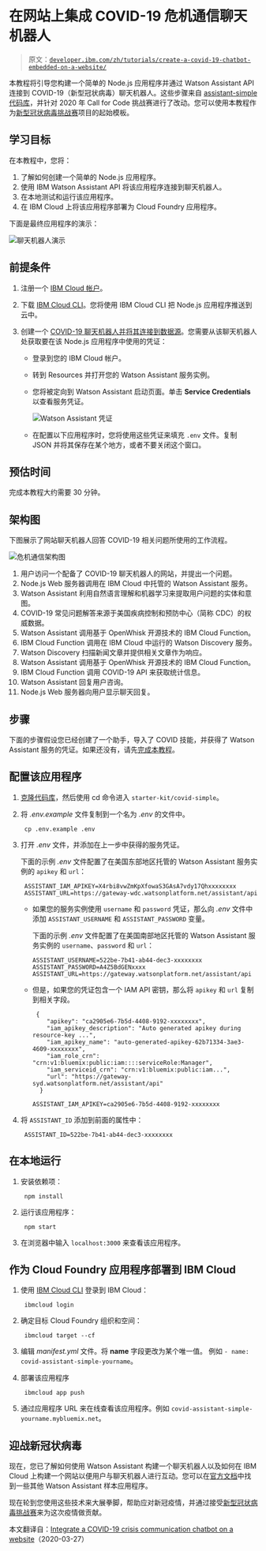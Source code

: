 # 在网站上集成 COVID-19 危机通信聊天机器人

> 原文：[`developer.ibm.com/zh/tutorials/create-a-covid-19-chatbot-embedded-on-a-website/`](https://developer.ibm.com/zh/tutorials/create-a-covid-19-chatbot-embedded-on-a-website/)

本教程将引导您构建一个简单的 Node.js 应用程序并通过 Watson Assistant API 连接到 COVID-19（新型冠状病毒）聊天机器人。这些步骤来自 [assistant-simple 代码库](https://github.com/watson-developer-cloud/assistant-simple)，并针对 2020 年 Call for Code 挑战赛进行了改动。您可以使用本教程作为[新型冠状病毒挑战赛](https://developer.ibm.com/cn/callforcode/getstarted/covid-19/)项目的起始模板。

## 学习目标

在本教程中，您将：

1.  了解如何创建一个简单的 Node.js 应用程序。
2.  使用 IBM Watson Assistant API 将该应用程序连接到聊天机器人。
3.  在本地测试和运行该应用程序。
4.  在 IBM Cloud 上将该应用程序部署为 Cloud Foundry 应用程序。

下面是最终应用程序的演示：

![聊天机器人演示](img/3d6222856566d1c080b79f6cff454251.png)

## 前提条件

1.  注册一个 [IBM Cloud 帐户](https://www.ibm.com/account/reg/us-en/signup?formid=urx-42793&eventid=cfc-2020?cm_mmc=OSocial_Blog-_-Audience+Developer_Developer+Conversation-_-WW_WW-_-cfc-2020-ghub-starterkit-communication_ov75914&cm_mmca1=000039JL&cm_mmca2=10008917)。
2.  下载 [IBM Cloud CLI](https://cloud.ibm.com/docs/cli/index.html#overview)。您将使用 IBM Cloud CLI 把 Node.js 应用程序推送到云中。
3.  创建一个 [COVID-19 聊天机器人并将其连接到数据源](https://developer.ibm.com/zh/tutorials/crisis-communication-chatbot-watson-assistant-webhook-integration-discovery-covid-data/)。您需要从该聊天机器人处获取要在该 Node.js 应用程序中使用的凭证：

    *   登录到您的 IBM Cloud 帐户。
    *   转到 Resources 并打开您的 Watson Assistant 服务实例。
    *   您将被定向到 Watson Assistant 启动页面。单击 **Service Credentials** 以查看服务凭证。

        ![Watson Assistant 凭证](img/74a991369562c09a02326a108ca86761.png)

    *   在配置以下应用程序时，您将使用这些凭证来填充 `.env` 文件。复制 JSON 并将其保存在某个地方，或者不要关闭这个窗口。

## 预估时间

完成本教程大约需要 30 分钟。

## 架构图

下图展示了网站聊天机器人回答 COVID-19 相关问题所使用的工作流程。

![危机通信架构图](img/f2b187a48b5e58d913fae66464cb9ae4.png)

1.  用户访问一个配备了 COVID-19 聊天机器人的网站，并提出一个问题。
2.  Node.js Web 服务器调用在 IBM Cloud 中托管的 Watson Assistant 服务。
3.  Watson Assistant 利用自然语言理解和机器学习来提取用户问题的实体和意图。
4.  COVID-19 常见问题解答来源于美国疾病控制和预防中心（简称 CDC）的权威数据。
5.  Watson Assistant 调用基于 OpenWhisk 开源技术的 IBM Cloud Function。
6.  IBM Cloud Function 调用在 IBM Cloud 中运行的 Watson Discovery 服务。
7.  Watson Discovery 扫描新闻文章并提供相关文章作为响应。
8.  Watson Assistant 调用基于 OpenWhisk 开源技术的 IBM Cloud Function。
9.  IBM Cloud Function 调用 COVID-19 API 来获取统计信息。
10.  Watson Assistant 回复用户咨询。
11.  Node.js Web 服务器向用户显示聊天回复。

## 步骤

下面的步骤假设您已经创建了一个助手，导入了 COVID 技能，并获得了 Watson Assistant 服务的凭证。如果还没有，请先[完成本教程](https://developer.ibm.com/zh/tutorials/crisis-communication-chatbot-watson-assistant-webhook-integration-discovery-covid-data/)。

## 配置该应用程序

1.  [克隆代码库](https://github.com/Call-for-Code/Solution-Starter-Kit-Communication-2020)，然后使用 cd 命令进入 `starter-kit/covid-simple`。

2.  将 *.env.example* 文件复制到一个名为 *.env* 的文件中。

    ```
     cp .env.example .env 
    ```

3.  打开 *.env* 文件，并添加在上一步中获得的服务凭证。

    下面的示例 *.env* 文件配置了在美国东部地区托管的 Watson Assistant 服务实例的 `apikey` 和 `url`：

    ```
     ASSISTANT_IAM_APIKEY=X4rbi8vwZmKpXfowaS3GAsA7vdy17Qhxxxxxxxx
     ASSISTANT_URL=https://gateway-wdc.watsonplatform.net/assistant/api 
    ```

    *   如果您的服务实例使用 `username` 和 `password` 凭证，那么向 *.env* 文件中添加 `ASSISTANT_USERNAME` 和 `ASSISTANT_PASSWORD` 变量。

        下面的示例 *.env* 文件配置了在美国南部地区托管的 Watson Assistant 服务实例的 `username`、`password` 和 `url`：

        ```
        ASSISTANT_USERNAME=522be-7b41-ab44-dec3-xxxxxxxx
        ASSISTANT_PASSWORD=A4Z5BdGENxxxx
        ASSISTANT_URL=https://gateway.watsonplatform.net/assistant/api 
        ```

    *   但是，如果您的凭证包含一个 IAM API 密钥，那么将 `apikey` 和 `url` 复制到相关字段。

        ```
         {
            "apikey": "ca2905e6-7b5d-4408-9192-xxxxxxxx",
            "iam_apikey_description": "Auto generated apikey during resource-key ...",
            "iam_apikey_name": "auto-generated-apikey-62b71334-3ae3-4609-xxxxxxxx",
            "iam_role_crn": "crn:v1:bluemix:public:iam::::serviceRole:Manager",
            "iam_serviceid_crn": "crn:v1:bluemix:public:iam...",
            "url": "https://gateway-syd.watsonplatform.net/assistant/api"
          } 
        ```

        ```
        ASSISTANT_IAM_APIKEY=ca2905e6-7b5d-4408-9192-xxxxxxxx 
        ```

4.  将 `ASSISTANT_ID` 添加到前面的属性中：

    ```
     ASSISTANT_ID=522be-7b41-ab44-dec3-xxxxxxxx 
    ```

## 在本地运行

1.  安装依赖项：

    ```
     npm install 
    ```

2.  运行该应用程序：

    ```
     npm start 
    ```

3.  在浏览器中输入 `localhost:3000` 来查看该应用程序。

## 作为 Cloud Foundry 应用程序部署到 IBM Cloud

1.  使用 [IBM Cloud CLI](https://cloud.ibm.com/docs/cli/index.html#overview) 登录到 IBM Cloud：

    ```
     ibmcloud login 
    ```

2.  确定目标 Cloud Foundry 组织和空间：

    ```
     ibmcloud target --cf 
    ```

3.  编辑 *manifest.yml* 文件。将 **name** 字段更改为某个唯一值。
    例如 `- name: covid-assistant-simple-yourname`。

4.  部署该应用程序

    ```
     ibmcloud app push 
    ```

5.  通过应用程序 URL 来在线查看该应用程序。例如 `covid-assistant-simple-yourname.mybluemix.net`。

## 迎战新冠状病毒

现在，您已了解如何使用 Watson Assistant 构建一个聊天机器人以及如何在 IBM Cloud 上构建一个网站以便用户与聊天机器人进行互动。您可以在[官方文档](https://cloud.ibm.com/docs/services/assistant?topic=assistant-sample-apps)中找到一些其他 Watson Assistant 样本应用程序。

现在轮到您使用这些技术来大展拳脚，帮助应对新冠疫情，并通过接受[新型冠状病毒挑战赛](https://developer.ibm.com/cn/callforcode/getstarted/covid-19/)来为这次疫情做贡献。

本文翻译自：[Integrate a COVID-19 crisis communication chatbot on a website](https://developer.ibm.com/tutorials/create-a-covid-19-chatbot-embedded-on-a-website/)（2020-03-27）